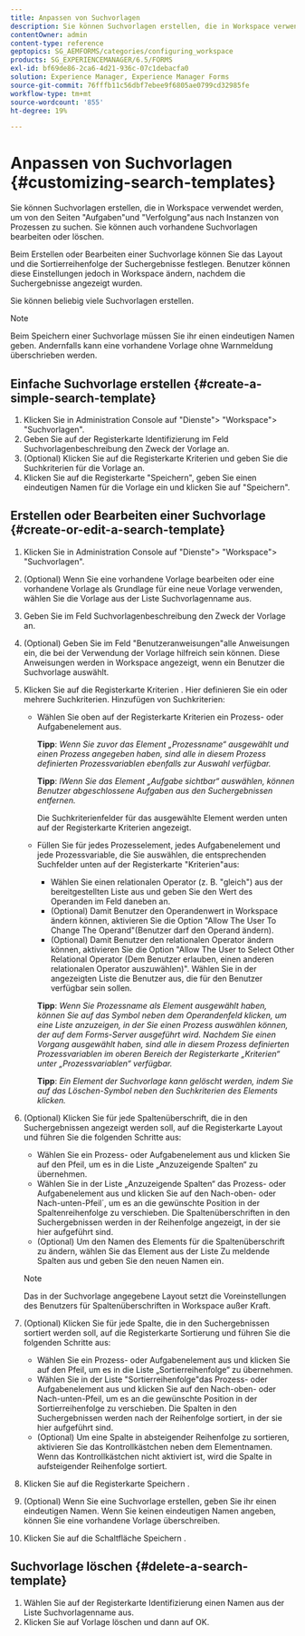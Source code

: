 ```yaml
---
title: Anpassen von Suchvorlagen
description: Sie können Suchvorlagen erstellen, die in Workspace verwendet werden, um von den Seiten "Aufgaben"und "Verfolgung"aus nach Instanzen von Prozessen zu suchen. Sie können auch vorhandene Suchvorlagen bearbeiten oder löschen.
contentOwner: admin
content-type: reference
geptopics: SG_AEMFORMS/categories/configuring_workspace
products: SG_EXPERIENCEMANAGER/6.5/FORMS
exl-id: bf69de86-2ca6-4d21-936c-07c1debacfa0
solution: Experience Manager, Experience Manager Forms
source-git-commit: 76fffb11c56dbf7ebee9f6805ae0799cd32985fe
workflow-type: tm+mt
source-wordcount: '855'
ht-degree: 19%

---
```


# Anpassen von Suchvorlagen {#customizing-search-templates}

Sie können Suchvorlagen erstellen, die in Workspace verwendet werden, um von den Seiten &quot;Aufgaben&quot;und &quot;Verfolgung&quot;aus nach Instanzen von Prozessen zu suchen. Sie können auch vorhandene Suchvorlagen bearbeiten oder löschen.

Beim Erstellen oder Bearbeiten einer Suchvorlage können Sie das Layout und die Sortierreihenfolge der Suchergebnisse festlegen. Benutzer können diese Einstellungen jedoch in Workspace ändern, nachdem die Suchergebnisse angezeigt wurden.

Sie können beliebig viele Suchvorlagen erstellen.

>[!NOTE]
>
>Beim Speichern einer Suchvorlage müssen Sie ihr einen eindeutigen Namen geben. Andernfalls kann eine vorhandene Vorlage ohne Warnmeldung überschrieben werden.

## Einfache Suchvorlage erstellen {#create-a-simple-search-template}

1. Klicken Sie in Administration Console auf &quot;Dienste&quot;> &quot;Workspace&quot;> &quot;Suchvorlagen&quot;.
1. Geben Sie auf der Registerkarte Identifizierung im Feld Suchvorlagenbeschreibung den Zweck der Vorlage an.
1. (Optional) Klicken Sie auf die Registerkarte Kriterien und geben Sie die Suchkriterien für die Vorlage an.
1. Klicken Sie auf die Registerkarte &quot;Speichern&quot;, geben Sie einen eindeutigen Namen für die Vorlage ein und klicken Sie auf &quot;Speichern&quot;.

## Erstellen oder Bearbeiten einer Suchvorlage {#create-or-edit-a-search-template}

1. Klicken Sie in Administration Console auf &quot;Dienste&quot;> &quot;Workspace&quot;> &quot;Suchvorlagen&quot;.
1. (Optional) Wenn Sie eine vorhandene Vorlage bearbeiten oder eine vorhandene Vorlage als Grundlage für eine neue Vorlage verwenden, wählen Sie die Vorlage aus der Liste Suchvorlagenname aus.
1. Geben Sie im Feld Suchvorlagenbeschreibung den Zweck der Vorlage an.
1. (Optional) Geben Sie im Feld &quot;Benutzeranweisungen&quot;alle Anweisungen ein, die bei der Verwendung der Vorlage hilfreich sein können. Diese Anweisungen werden in Workspace angezeigt, wenn ein Benutzer die Suchvorlage auswählt.
1. Klicken Sie auf die Registerkarte Kriterien . Hier definieren Sie ein oder mehrere Suchkriterien. Hinzufügen von Suchkriterien:

   * Wählen Sie oben auf der Registerkarte Kriterien ein Prozess- oder Aufgabenelement aus.

     **Tipp**: *Wenn Sie zuvor das Element „Prozessname“ ausgewählt und einen Prozess angegeben haben, sind alle in diesem Prozess definierten Prozessvariablen ebenfalls zur Auswahl verfügbar.*

     **Tipp**: *IWenn Sie das Element „Aufgabe sichtbar“ auswählen, können Benutzer abgeschlossene Aufgaben aus den Suchergebnissen entfernen.*

     Die Suchkriterienfelder für das ausgewählte Element werden unten auf der Registerkarte Kriterien angezeigt.

   * Füllen Sie für jedes Prozesselement, jedes Aufgabenelement und jede Prozessvariable, die Sie auswählen, die entsprechenden Suchfelder unten auf der Registerkarte &quot;Kriterien&quot;aus:

      * Wählen Sie einen relationalen Operator (z. B. &quot;gleich&quot;) aus der bereitgestellten Liste aus und geben Sie den Wert des Operanden im Feld daneben an.
      * (Optional) Damit Benutzer den Operandenwert in Workspace ändern können, aktivieren Sie die Option &quot;Allow The User To Change The Operand&quot;(Benutzer darf den Operand ändern).
      * (Optional) Damit Benutzer den relationalen Operator ändern können, aktivieren Sie die Option &quot;Allow The User to Select Other Relational Operator (Dem Benutzer erlauben, einen anderen relationalen Operator auszuwählen)&quot;. Wählen Sie in der angezeigten Liste die Benutzer aus, die für den Benutzer verfügbar sein sollen.

     **Tipp**: *Wenn Sie Prozessname als Element ausgewählt haben, können Sie auf das Symbol neben dem Operandenfeld klicken, um eine Liste anzuzeigen, in der Sie einen Prozess auswählen können, der auf dem Forms-Server ausgeführt wird. Nachdem Sie einen Vorgang ausgewählt haben, sind alle in diesem Prozess definierten Prozessvariablen im oberen Bereich der Registerkarte „Kriterien“ unter „Prozessvariablen“ verfügbar.*

     **Tipp**: *Ein Element der Suchvorlage kann gelöscht werden, indem Sie auf das Löschen-Symbol neben den Suchkriterien des Elements klicken.*

1. (Optional) Klicken Sie für jede Spaltenüberschrift, die in den Suchergebnissen angezeigt werden soll, auf die Registerkarte Layout und führen Sie die folgenden Schritte aus:

   * Wählen Sie ein Prozess- oder Aufgabenelement aus und klicken Sie auf den Pfeil, um es in die Liste „Anzuzeigende Spalten“ zu übernehmen.
   * Wählen Sie in der Liste „Anzuzeigende Spalten“ das Prozess- oder Aufgabenelement aus und klicken Sie auf den Nach-oben- oder Nach-unten-Pfeil´, um es an die gewünschte Position in der Spaltenreihenfolge zu verschieben. Die Spaltenüberschriften in den Suchergebnissen werden in der Reihenfolge angezeigt, in der sie hier aufgeführt sind.
   * (Optional) Um den Namen des Elements für die Spaltenüberschrift zu ändern, wählen Sie das Element aus der Liste Zu meldende Spalten aus und geben Sie den neuen Namen ein.

   >[!NOTE]
   >
   >Das in der Suchvorlage angegebene Layout setzt die Voreinstellungen des Benutzers für Spaltenüberschriften in Workspace außer Kraft.

1. (Optional) Klicken Sie für jede Spalte, die in den Suchergebnissen sortiert werden soll, auf die Registerkarte Sortierung und führen Sie die folgenden Schritte aus:

   * Wählen Sie ein Prozess- oder Aufgabenelement aus und klicken Sie auf den Pfeil, um es in die Liste „Sortierreihenfolge“ zu übernehmen.
   * Wählen Sie in der Liste &quot;Sortierreihenfolge&quot;das Prozess- oder Aufgabenelement aus und klicken Sie auf den Nach-oben- oder Nach-unten-Pfeil, um es an die gewünschte Position in der Sortierreihenfolge zu verschieben. Die Spalten in den Suchergebnissen werden nach der Reihenfolge sortiert, in der sie hier aufgeführt sind.
   * (Optional) Um eine Spalte in absteigender Reihenfolge zu sortieren, aktivieren Sie das Kontrollkästchen neben dem Elementnamen. Wenn das Kontrollkästchen nicht aktiviert ist, wird die Spalte in aufsteigender Reihenfolge sortiert.

1. Klicken Sie auf die Registerkarte Speichern .
1. (Optional) Wenn Sie eine Suchvorlage erstellen, geben Sie ihr einen eindeutigen Namen. Wenn Sie keinen eindeutigen Namen angeben, können Sie eine vorhandene Vorlage überschreiben.
1. Klicken Sie auf die Schaltfläche Speichern .

## Suchvorlage löschen {#delete-a-search-template}

1. Wählen Sie auf der Registerkarte Identifizierung einen Namen aus der Liste Suchvorlagenname aus.
1. Klicken Sie auf Vorlage löschen und dann auf OK.
